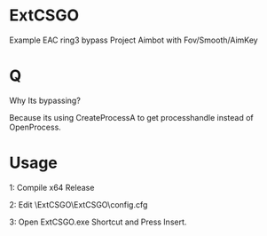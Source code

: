 # ExtCSGO
Example EAC ring3 bypass Project
Aimbot with Fov/Smooth/AimKey

# Q
Why Its bypassing? 

Because its using CreateProcessA to get processhandle instead of OpenProcess.
# Usage

1: Compile x64 Release

2: Edit \ExtCSGO\ExtCSGO\config.cfg

3: Open ExtCSGO.exe Shortcut and Press Insert.


